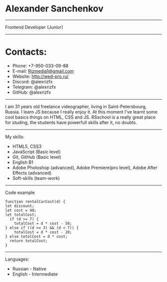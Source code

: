# Alexander Sanchenkov
****
Frontend Developer (Junior)
****
Contacts:
====
* Phone: +7-950-033-09-88
* E-mail: Rizmedia1@gmail.com
* Website: http://wed-pro.ru/
* Discord: @alexrizfx
* Telegram: @alexrizfx
* GitHub: @alexrizfx
****
I am 31 years old freelance videographer, living in Saint-Petersbourg, Russia. I learn JS because I really enjoy it. At this moment I've learnt some cool basics things on HTML, CSS and JS. RSschool is a really great place for studing, the students have powerfull skills after it, no doubts. 
****
My skills:
* HTML5, CSS3
* JavaScript (Basic level)
* Git, GitHub (Basic level)
* English B1
* Adobe Photoshop (advanced), Adobe Premiere(pro level), Adobe After Effects (advanced)
* Soft-skills (team-work)
****
Code example
```
function rentalCarCost(d) {
let discount;
let cost = 40;
let totalCost;  
  if (d >= 7) {
    totalCost = d * cost - 50;
} else if ((d >= 3) && (d < 7)) {
    totalCost = d * cost - 20;
} else totalCost = d * cost;
  return totalCost;  
}
```
****
Languages:
* Russian - Native
* English - Intermediate  